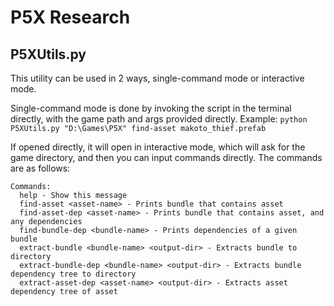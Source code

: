 # P5X Research
## P5XUtils.py
This utility can be used in 2 ways, single-command mode or interactive mode.

Single-command mode is done by invoking the script in the terminal directly, with the game path and args provided directly.
Example: `python P5XUtils.py "D:\Games\P5X" find-asset makoto_thief.prefab`

If opened directly, it will open in interactive mode, which will ask for the game directory, and then you can input commands directly.
The commands are as follows:
```
Commands:
  help - Show this message
  find-asset <asset-name> - Prints bundle that contains asset
  find-asset-dep <asset-name> - Prints bundle that contains asset, and any dependencies
  find-bundle-dep <bundle-name> - Prints dependencies of a given bundle
  extract-bundle <bundle-name> <output-dir> - Extracts bundle to directory
  extract-bundle-dep <bundle-name> <output-dir> - Extracts bundle dependency tree to directory
  extract-asset-dep <asset-name> <output-dir> - Extracts asset dependency tree of asset
```